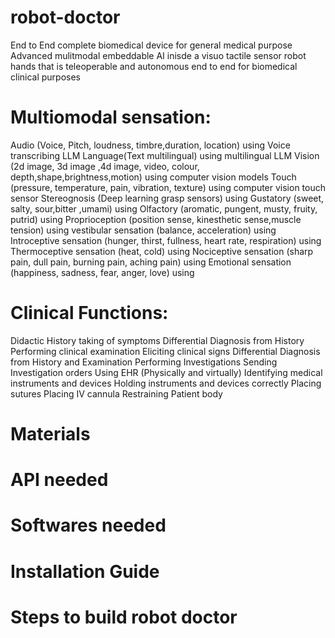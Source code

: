 # robot-doctor

End to End complete biomedical device for general medical purpose
Advanced mulitmodal embeddable AI inisde a visuo tactile sensor robot hands that is teleoperable and autonomous end to end for biomedical clinical purposes

# Multiomodal sensation:
 Audio (Voice, Pitch, loudness, timbre,duration, location) using Voice transcribing LLM
 Language(Text multilingual) using multilingual LLM
 Vision (2d image, 3d image ,4d image, video, colour, depth,shape,brightness,motion)  using computer vision models
 Touch (pressure, temperature, pain, vibration, texture)  using computer vision touch sensor
 Stereognosis (Deep learning grasp sensors) using
 Gustatory (sweet, salty, sour,bitter ,umami) using
 Olfactory (aromatic, pungent, musty, fruity, putrid) using
 Proprioception (position sense, kinesthetic sense,muscle tension) using
 vestibular sensation (balance, acceleration) using
 Introceptive sensation (hunger, thirst, fullness, heart rate, respiration) using
 Thermoceptive sensation (heat, cold) using
 Nociceptive sensation (sharp pain, dull pain, burning pain, aching pain) using
 Emotional sensation (happiness, sadness, fear, anger, love) using

# Clinical Functions:
 Didactic History taking of symptoms
 Differential Diagnosis from History
 Performing clinical examination
 Eliciting clinical signs
 Differential Diagnosis from History and Examination
 Performing Investigations
 Sending Investigation orders
 Using EHR (Physically and virtually)
 Identifying medical instruments and devices
 Holding instruments and devices correctly
 Placing sutures
 Placing IV cannula
 Restraining Patient body
 
# Materials

# API needed

# Softwares needed

# Installation Guide

# Steps to build robot doctor
